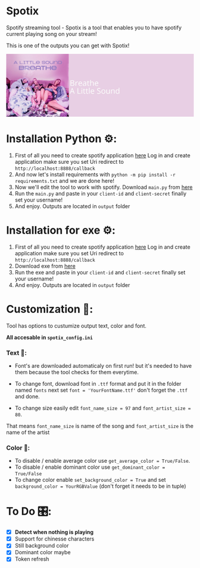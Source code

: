 # Spotix
Spotify streaming tool - Spotix is a tool that enables you to have spotify current playing song on your stream!

This is one of the outputs you can get with Spotix!

![This is output](https://github.com/wrexik/Spotix/blob/main/output/output.jpeg)

# Installation Python ⚙:
1. First of all you need to create spotify application [here](https://developer.spotify.com/dashboard/applications)
  Log in and create application make sure you set Uri redirect to `http://localhost:8888/callback`
2. And now let's install requirements with `python -m pip install -r requirements.txt` and we are done here!
3. Now we'll edit the tool to work with spotify. Download `main.py` from [here](https://github.com/wrexik/Spotix/releases)
4. Run the `main.py` and paste in your `client-id` and `client-secret` finally set your username!
5. And enjoy. Outputs are located in `output` folder

# Installation for exe ⚙:
1. First of all you need to create spotify application [here](https://developer.spotify.com/dashboard/applications) Log in and create application make sure you set Uri redirect to `http://localhost:8888/callback`
3. Download exe from [here](https://github.com/wrexik/Spotix/releases)
4. Run the exe and paste in your `client-id` and `client-secret` finally set your username!
5. And enjoy. Outputs are located in `output` folder


# Customization 🔧:
Tool has options to custumize output text, color and font.

**All accesable in `spotix_config.ini`**

### Text 📃:
- Font's are downloaded automaticaly on first run! but it's needed to have them because the tool checks for them everytime.
- To change font, download font in `.ttf` format and put it in the folder named `fonts` next set `font = 'YourFontName.ttf'` don't forget the `.ttf` and done.

- To change size easily edit `font_name_size = 97` and `font_artist_size = 80`.

That means `font_name_size` is name of the song
and `font_artist_size` is the name of the artist

### Color 🎨:
- To disable / enable average color use `get_average_color = True/False`.
- To disable / enable dominant color use `get_dominant_color = True/False`
- To change color enable `set_background_color = True` and set `background_color = YourRGBValue` (don't forget it needs to be in tuple)

# To Do 🎛:
- [x] **Detect when nothing is playing**
- [x] Support for chinesse characters
- [x] Still background color
- [x] Dominant color maybe
- [x] Token refresh
